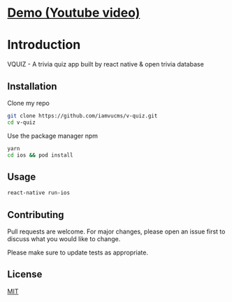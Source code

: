 # [Demo (Youtube video)](https://www.youtube.com/watch?v=OiMRxVndTeU)
# Introduction

VQUIZ - A trivia quiz app built by react native & open trivia database

## Installation

Clone my repo
```bash
git clone https://github.com/iamvucms/v-quiz.git
cd v-quiz
```
Use the package manager npm

```bash
yarn
cd ios && pod install
```

## Usage
```bash
react-native run-ios
```

## Contributing
Pull requests are welcome. For major changes, please open an issue first to discuss what you would like to change.

Please make sure to update tests as appropriate.

## License
[MIT](https://choosealicense.com/licenses/mit/)
